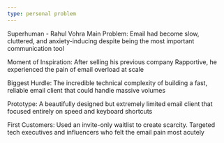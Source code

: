 ```yaml
---
type: personal problem
---
```


Superhuman - Rahul Vohra
Main Problem: Email had become slow, cluttered, and anxiety-inducing despite being the most important communication tool

Moment of Inspiration: After selling his previous company Rapportive, he experienced the pain of email overload at scale

Biggest Hurdle: The incredible technical complexity of building a fast, reliable email client that could handle massive volumes

Prototype: A beautifully designed but extremely limited email client that focused entirely on speed and keyboard shortcuts

First Customers: Used an invite-only waitlist to create scarcity. Targeted tech executives and influencers who felt the email pain most acutely